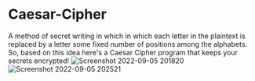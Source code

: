 # Caesar-Cipher
A method of secret writing in which in which each letter in the plaintext is replaced by a letter some fixed number of positions among the alphabets. So, based on this idea here's a Caesar Cipher program that keeps your secrets encrypted! 
![Screenshot 2022-09-05 201820](https://user-images.githubusercontent.com/96364290/188478567-ebde5618-56e4-4e97-8361-020d553f1eb0.jpg)
![Screenshot 2022-09-05 202521](https://user-images.githubusercontent.com/96364290/188478575-065b54d0-e48d-4be2-92eb-50845e8eb50d.jpg)
